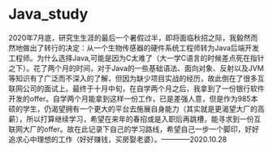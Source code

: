 # Java_study
2020年7月底，研究生生涯的最后一个暑假过半，即将面临秋招之际，我毅然而然地做出了转行的决定：从一个生物传感器的硬件系统工程师转为Java后端开发工程师。为什么选择Java,可能是因为C太难了（大一学C语言的时候差点死在指针之下）。花了两个月的时间，对于Java的一些基础语法、面向对象、反射以及JVM等知识有了广泛而不深入的了解，但因为缺少项目实战的经历，故此倒在了很多互联网公司的面试上。最终于十月中旬，在自学两个月之后，我拿到了一份银行软件开发的offer。自学两个月能拿到这样一份工作，已是差强人意，但是作为985本硕的学生，仍渴望拥有一个更大的平台去施展自身能力（其实就是更渴望大厂的高薪），所以打算继续学习，希望在来年的春招或是入职后再跳槽，能寻求到一份互联网大厂的offer。故在此记录下自己的学习路线，希望自己一步一个脚印，好好追求心中理想的工作（好好赚钱，买房娶老婆）。————2020.10.28
